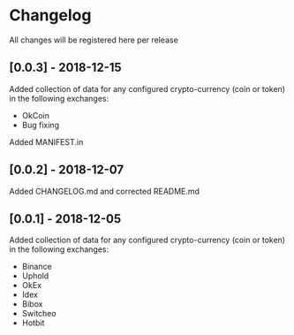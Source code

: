 # Changelog
All changes will be registered here per release 

## [0.0.3] - 2018-12-15
Added collection of data for any configured crypto-currency (coin or token) in 
the following exchanges:
* OkCoin
* Bug fixing

Added MANIFEST.in

## [0.0.2] - 2018-12-07
Added CHANGELOG.md and corrected README.md

## [0.0.1] - 2018-12-05
Added collection of data for any configured crypto-currency (coin or token) in 
the following exchanges:

* Binance
* Uphold
* OkEx
* Idex
* Bibox
* Switcheo
* Hotbit

